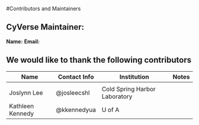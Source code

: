#Contributors and Maintainers

## CyVerse Maintainer: 

**Name:**
**Email:**

## We would like to thank the following contributors

|Name|Contact Info|Institution|Notes|
|----|------------|-----------|-----|
|||||
|Joslynn Lee|@josleecshl|Cold Spring Harbor Laboratory||
|Kathleen Kennedy|@kkennedyua|U of A||
